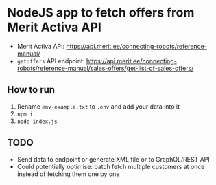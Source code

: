 # NodeJS app to fetch offers from Merit Activa API

* Merit Activa API: https://api.merit.ee/connecting-robots/reference-manual/
* `getoffers` API endpoint: https://api.merit.ee/connecting-robots/reference-manual/sales-offers/get-list-of-sales-offers/

## How to run

1. Rename `env-example.txt` to `.env` and add your data into it
2. `npm i`
3. `node index.js`

## TODO

* Send data to endpoint or generate XML file or to GraphQL/REST API
* Could potentially optimise: batch fetch multiple customers at once instead of fetching them one by one